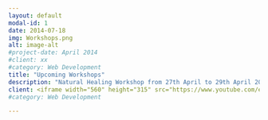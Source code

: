 ```yaml
---
layout: default
modal-id: 1
date: 2014-07-18
img: Workshops.png
alt: image-alt
#project-date: April 2014
#client: xx
#category: Web Development
title: "Upcoming Workshops"
description: "Natural Healing Workshop from 27th April to 29th April 2024. For more information, visit the below video"
client: <iframe width="560" height="315" src="https://www.youtube.com/embed/q5Wubpu8tJw?si=Aa2PnYP9A3hfnRLP" title="YouTube video player" frameborder="0" allow="accelerometer; autoplay; clipboard-write; encrypted-media; gyroscope; picture-in-picture; web-share" referrerpolicy="strict-origin-when-cross-origin" allowfullscreen></iframe>
#category: Web Development

---
```

